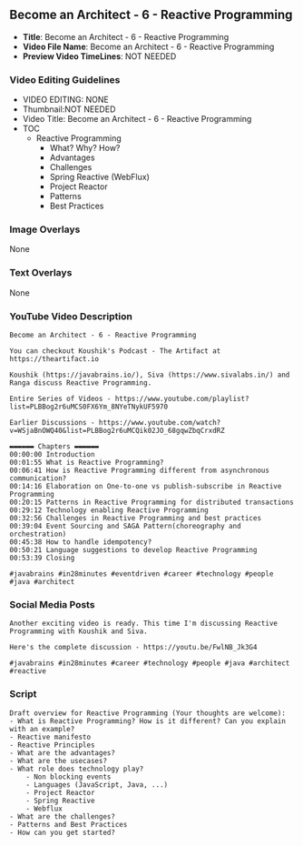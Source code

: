 ## Become an Architect - 6 - Reactive Programming

- **Title**: Become an Architect - 6 - Reactive Programming
- **Video File Name**: Become an Architect - 6 - Reactive Programming
- **Preview Video TimeLines**: NOT NEEDED

### Video Editing Guidelines

- VIDEO EDITING: NONE
- Thumbnail:NOT NEEDED
- Video Title: Become an Architect - 6 - Reactive Programming
- TOC
	- Reactive Programming
		- What? Why? How?
		- Advantages
		- Challenges
		- Spring Reactive (WebFlux)
		- Project Reactor
		- Patterns
		- Best Practices

### Image Overlays

None

### Text Overlays

None

### YouTube Video Description

```
Become an Architect - 6 - Reactive Programming

You can checkout Koushik's Podcast - The Artifact at https://theartifact.io

Koushik (https://javabrains.io/), Siva (https://www.sivalabs.in/) and Ranga discuss Reactive Programming.

Entire Series of Videos - https://www.youtube.com/playlist?list=PLBBog2r6uMCS0FX6Ym_8NYeTNykUF5970

Earlier Discussions - https://www.youtube.com/watch?v=WSjaBnOWQ40&list=PLBBog2r6uMCQik02JO_68gqwZbqCrxdRZ

▬▬▬▬▬▬ Chapters ▬▬▬▬▬▬ 
00:00:00 Introduction
00:01:55 What is Reactive Programming?
00:06:41 How is Reactive Programming different from asynchronous communication?
00:14:16 Elaboration on One-to-one vs publish-subscribe in Reactive Programming
00:20:15 Patterns in Reactive Programming for distributed transactions
00:29:12 Technology enabling Reactive Programming
00:32:56 Challenges in Reactive Programming and best practices
00:39:04 Event Sourcing and SAGA Pattern(choreography and orchestration)
00:45:38 How to handle idempotency?
00:50:21 Language suggestions to develop Reactive Programming
00:53:39 Closing

#javabrains #in28minutes #eventdriven #career #technology #people #java #architect
```

### Social Media Posts

```
Another exciting video is ready. This time I'm discussing Reactive Programming with Koushik and Siva.

Here's the complete discussion - https://youtu.be/FwlNB_Jk3G4

#javabrains #in28minutes #career #technology #people #java #architect #reactive
```

### Script

```
Draft overview for Reactive Programming (Your thoughts are welcome):
- What is Reactive Programming? How is it different? Can you explain with an example?
- Reactive manifesto
- Reactive Principles
- What are the advantages?
- What are the usecases?
- What role does technology play?
	- Non blocking events
	- Languages (JavaScript, Java, ...)
	- Project Reactor
	- Spring Reactive
	- Webflux
- What are the challenges?
- Patterns and Best Practices
- How can you get started?
```